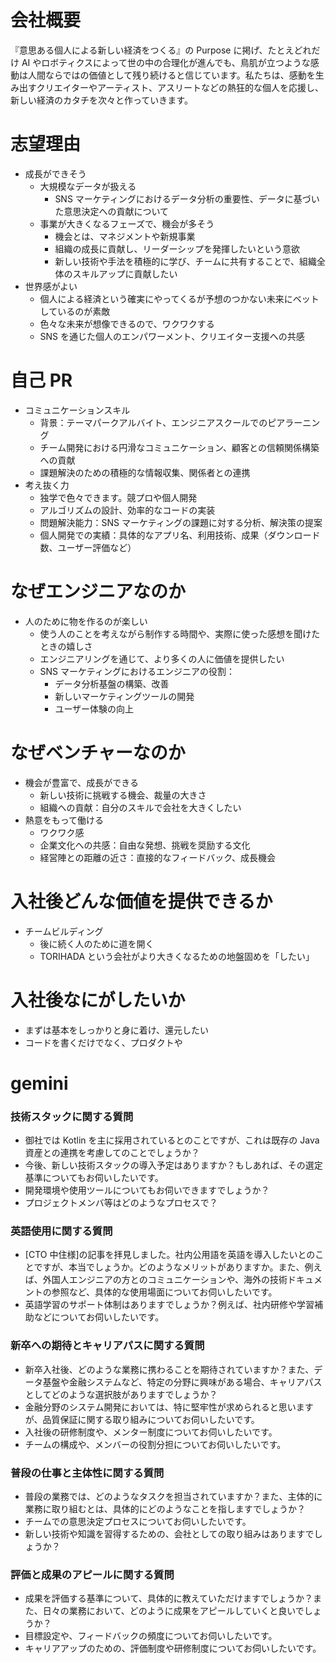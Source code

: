 # 会社概要

『意思ある個人による新しい経済をつくる』の Purpose に掲げ、たとえどれだけ AI やロボティクスによって世の中の合理化が進んでも、鳥肌が立つような感動は人間ならではの価値として残り続けると信じています。私たちは、感動を生み出すクリエイターやアーティスト、アスリートなどの熱狂的な個人を応援し、新しい経済のカタチを次々と作っていきます。

# 志望理由

- 成長ができそう
  - 大規模なデータが扱える
    - SNS マーケティングにおけるデータ分析の重要性、データに基づいた意思決定への貢献について
  - 事業が大きくなるフェーズで、機会が多そう
    - 機会とは、マネジメントや新規事業
    - 組織の成長に貢献し、リーダーシップを発揮したいという意欲
    - 新しい技術や手法を積極的に学び、チームに共有することで、組織全体のスキルアップに貢献したい
- 世界感がよい
  - 個人による経済という確実にやってくるが予想のつかない未来にベットしているのが素敵
  - 色々な未来が想像できるので、ワクワクする
  - SNS を通じた個人のエンパワーメント、クリエイター支援への共感

# 自己 PR

- コミュニケーションスキル
  - 背景：テーマパークアルバイト、エンジニアスクールでのピアラーニング
  - チーム開発における円滑なコミュニケーション、顧客との信頼関係構築への貢献
  - 課題解決のための積極的な情報収集、関係者との連携
- 考え抜く力
  - 独学で色々できます。競プロや個人開発
  - アルゴリズムの設計、効率的なコードの実装
  - 問題解決能力：SNS マーケティングの課題に対する分析、解決策の提案
  - 個人開発での実績：具体的なアプリ名、利用技術、成果（ダウンロード数、ユーザー評価など）

# なぜエンジニアなのか

- 人のために物を作るのが楽しい
  - 使う人のことを考えながら制作する時間や、実際に使った感想を聞けたときの嬉しさ
  - エンジニアリングを通じて、より多くの人に価値を提供したい
  - SNS マーケティングにおけるエンジニアの役割：
    - データ分析基盤の構築、改善
    - 新しいマーケティングツールの開発
    - ユーザー体験の向上

# なぜベンチャーなのか

- 機会が豊富で、成長ができる
  - 新しい技術に挑戦する機会、裁量の大きさ
  - 組織への貢献：自分のスキルで会社を大きくしたい
- 熱意をもって働ける
  - ワクワク感
  - 企業文化への共感：自由な発想、挑戦を奨励する文化
  - 経営陣との距離の近さ：直接的なフィードバック、成長機会

# 入社後どんな価値を提供できるか

- チームビルディング
  - 後に続く人のために道を開く
  - TORIHADA という会社がより大きくなるための地盤固めを「したい」

# 入社後なにがしたいか

- まずは基本をしっかりと身に着け、還元したい
- コードを書くだけでなく、プロダクトや

# gemini

### 技術スタックに関する質問

- 御社では Kotlin を主に採用されているとのことですが、これは既存の Java 資産との連携を考慮してのことでしょうか？
- 今後、新しい技術スタックの導入予定はありますか？もしあれば、その選定基準についてもお伺いしたいです。
- 開発環境や使用ツールについてもお伺いできますでしょうか？
- プロジェクトメンバ等はどのようなプロセスで？

### 英語使用に関する質問

- [CTO 中住様]の記事を拝見しました。社内公用語を英語を導入したいとのことですが、本当でしょうか。どのようなメリットがありますか。また、例えば、外国人エンジニアの方とのコミュニケーションや、海外の技術ドキュメントの参照など、具体的な使用場面についてお伺いしたいです。
- 英語学習のサポート体制はありますでしょうか？例えば、社内研修や学習補助などについてお伺いしたいです。

### 新卒への期待とキャリアパスに関する質問

- 新卒入社後、どのような業務に携わることを期待されていますか？また、データ基盤や金融システムなど、特定の分野に興味がある場合、キャリアパスとしてどのような選択肢がありますでしょうか？
- 金融分野のシステム開発においては、特に堅牢性が求められると思いますが、品質保証に関する取り組みについてお伺いしたいです。
- 入社後の研修制度や、メンター制度についてお伺いしたいです。
- チームの構成や、メンバーの役割分担についてお伺いしたいです。

### 普段の仕事と主体性に関する質問

- 普段の業務では、どのようなタスクを担当されていますか？また、主体的に業務に取り組むとは、具体的にどのようなことを指しますでしょうか？
- チームでの意思決定プロセスについてお伺いしたいです。
- 新しい技術や知識を習得するための、会社としての取り組みはありますでしょうか？

### 評価と成果のアピールに関する質問

- 成果を評価する基準について、具体的に教えていただけますでしょうか？また、日々の業務において、どのように成果をアピールしていくと良いでしょうか？
- 目標設定や、フィードバックの頻度についてお伺いしたいです。
- キャリアアップのための、評価制度や研修制度についてお伺いしたいです。
